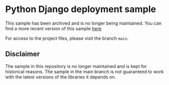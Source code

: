 # Python Django deployment sample

This sample has been archived and is no longer being maintained. You can find a more recent version of this sample [here](https://github.com/Azure-Samples/ms-identity-docs-code-python/tree/main/django-web-app)

For access to the project files, please visit the branch `main`.

## Disclaimer

The sample in this repository is no longer maintained and is kept for historical reasons. The sample in the main branch is not guaranteed to work with the latest versions of the libraries it depends on.